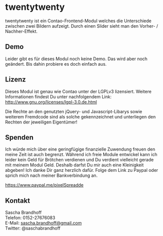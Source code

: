 # twentytwenty

twentytwenty ist ein Contao-Frontend-Modul welches die Unterschiede zwischen zwei Bildern aufzeigt. Durch einen Slider sieht man den Vorher- / Nachher-Effekt.

## Demo

Leider gibt es für dieses Modul noch keine Demo. Das wird aber noch geändert. Bis dahin probiere es doch einfach aus. 

## Lizenz

Dieses Modul ist genau wie Contao unter der LGPLv3 lizensiert. Weitere Informationen findest Du unter nachfolgendem Link: http://www.gnu.org/licenses/lgpl-3.0.de.html

Die Rechte an den genutzten jQuery- und Javascript-Libarys sowie weiterem Fremdcode sind als solche gekennzeichnet und unterliegen den Rechten der jeweiligen Eigentümer!

## Spenden

Ich würde mich über eine geringfügige finanzielle Zuwendung freuen den meine Zeit ist auch begrenzt. Während ich freie Module entwickel kann ich leider kein Geld für Brötchen verdienen und Du verdient vielleicht gerade mit meinem Modul Geld. Deshalb darfst Du mir auch eine Kleinigkeit abgeben! Ich danke Dir ganz herzlich dafür. Folge dem Link zu Paypal oder sprich mich nach meiner Bankverbindung an.

https://www.paypal.me/pixelSpreadde

## Kontakt

Sascha Brandhoff<br>
Telefon: 0152-27676083<br>
E-Mail: sascha.brandhoff@gmail.com<br>
Twitter: @saschabrandhoff